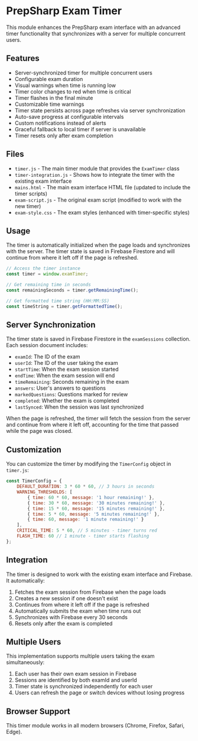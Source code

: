 # PrepSharp Exam Timer

This module enhances the PrepSharp exam interface with an advanced timer functionality that synchronizes with a server for multiple concurrent users.

## Features

- Server-synchronized timer for multiple concurrent users
- Configurable exam duration
- Visual warnings when time is running low
- Timer color changes to red when time is critical
- Timer flashes in the final minute
- Customizable time warnings
- Timer state persists across page refreshes via server synchronization
- Auto-save progress at configurable intervals
- Custom notifications instead of alerts
- Graceful fallback to local timer if server is unavailable
- Timer resets only after exam completion

## Files

- `timer.js` - The main timer module that provides the `ExamTimer` class
- `timer-integration.js` - Shows how to integrate the timer with the existing exam interface
- `mains.html` - The main exam interface HTML file (updated to include the timer scripts)
- `exam-script.js` - The original exam script (modified to work with the new timer)
- `exam-style.css` - The exam styles (enhanced with timer-specific styles)

## Usage

The timer is automatically initialized when the page loads and synchronizes with the server. The timer state is saved in Firebase Firestore and will continue from where it left off if the page is refreshed.

```javascript
// Access the timer instance
const timer = window.examTimer;

// Get remaining time in seconds
const remainingSeconds = timer.getRemainingTime();

// Get formatted time string (HH:MM:SS)
const timeString = timer.getFormattedTime();
```

## Server Synchronization

The timer state is saved in Firebase Firestore in the `examSessions` collection. Each session document includes:

- `examId`: The ID of the exam
- `userId`: The ID of the user taking the exam
- `startTime`: When the exam session started
- `endTime`: When the exam session will end
- `timeRemaining`: Seconds remaining in the exam
- `answers`: User's answers to questions
- `markedQuestions`: Questions marked for review
- `completed`: Whether the exam is completed
- `lastSynced`: When the session was last synchronized

When the page is refreshed, the timer will fetch the session from the server and continue from where it left off, accounting for the time that passed while the page was closed.

## Customization

You can customize the timer by modifying the `TimerConfig` object in `timer.js`:

```javascript
const TimerConfig = {
    DEFAULT_DURATION: 3 * 60 * 60, // 3 hours in seconds
    WARNING_THRESHOLDS: [
        { time: 60 * 60, message: '1 hour remaining!' },
        { time: 30 * 60, message: '30 minutes remaining!' },
        { time: 15 * 60, message: '15 minutes remaining!' },
        { time: 5 * 60, message: '5 minutes remaining!' },
        { time: 60, message: '1 minute remaining!' }
    ],
    CRITICAL_TIME: 5 * 60, // 5 minutes - timer turns red
    FLASH_TIME: 60 // 1 minute - timer starts flashing
};
```

## Integration

The timer is designed to work with the existing exam interface and Firebase. It automatically:

1. Fetches the exam session from Firebase when the page loads
2. Creates a new session if one doesn't exist
3. Continues from where it left off if the page is refreshed
4. Automatically submits the exam when time runs out
5. Synchronizes with Firebase every 30 seconds
6. Resets only after the exam is completed

## Multiple Users

This implementation supports multiple users taking the exam simultaneously:

1. Each user has their own exam session in Firebase
2. Sessions are identified by both examId and userId
3. Timer state is synchronized independently for each user
4. Users can refresh the page or switch devices without losing progress

## Browser Support

This timer module works in all modern browsers (Chrome, Firefox, Safari, Edge).